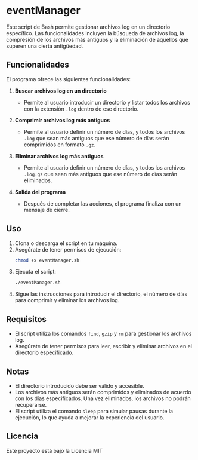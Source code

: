 # eventManager

Este script de Bash permite gestionar archivos log en un directorio específico. Las funcionalidades incluyen la búsqueda de archivos log, la compresión de los archivos más antiguos y la eliminación de aquellos que superen una cierta antigüedad.

## Funcionalidades

El programa ofrece las siguientes funcionalidades:

1. **Buscar archivos log en un directorio**
    - Permite al usuario introducir un directorio y listar todos los archivos con la extensión `.log` dentro de ese directorio.

2. **Comprimir archivos log más antiguos**
    - Permite al usuario definir un número de días, y todos los archivos `.log` que sean más antiguos que ese número de días serán comprimidos en formato `.gz`.

3. **Eliminar archivos log más antiguos**
    - Permite al usuario definir un número de días, y todos los archivos `.log.gz` que sean más antiguos que ese número de días serán eliminados.

4. **Salida del programa**
    - Después de completar las acciones, el programa finaliza con un mensaje de cierre.

## Uso

1. Clona o descarga el script en tu máquina.
2. Asegúrate de tener permisos de ejecución:
    ```bash
    chmod +x eventManager.sh
    ```
3. Ejecuta el script:
    ```bash
    ./eventManager.sh
    ```
4. Sigue las instrucciones para introducir el directorio, el número de días para comprimir y eliminar los archivos log.

## Requisitos

- El script utiliza los comandos `find`, `gzip` y `rm` para gestionar los archivos log.
- Asegúrate de tener permisos para leer, escribir y eliminar archivos en el directorio especificado.

## Notas

- El directorio introducido debe ser válido y accesible.
- Los archivos más antiguos serán comprimidos y eliminados de acuerdo con los días especificados. Una vez eliminados, los archivos no podrán recuperarse.
- El script utiliza el comando `sleep` para simular pausas durante la ejecución, lo que ayuda a mejorar la experiencia del usuario.

## Licencia

Este proyecto está bajo la Licencia MIT
